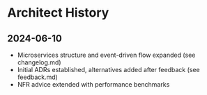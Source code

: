 # Architect History

## 2024-06-10
- Microservices structure and event-driven flow expanded (see changelog.md)
- Initial ADRs established, alternatives added after feedback (see feedback.md)
- NFR advice extended with performance benchmarks
